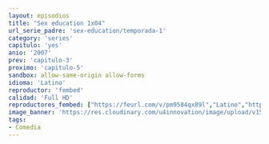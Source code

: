 ```yaml
---
layout: episodios
title: "Sex education 1x04"
url_serie_padre: 'sex-education/temporada-1'
category: 'series'
capitulo: 'yes'
anio: '2007'
prev: 'capitulo-3'
proximo: 'capitulo-5'
sandbox: allow-same-origin allow-forms
idioma: 'Latino'
reproductor: 'fembed'
calidad: 'Full HD'
reproductores_fembed: ["https://feurl.com/v/pm9584qx89l","Latino","https://feurl.com/v/4d9jg-z1y91","Latino","https://feurl.com/v/p8qz3sm2ej758g6","Latino","https://myurlshort.live/v/14lewfjn1ljyllz","Latino"]
image_banner: 'https://res.cloudinary.com/u4innovation/image/upload/v1565906678/sex-poster-min_yeylaj.jpg'
tags:
- Comedia
---
```














